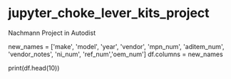 # jupyter_choke_lever_kits_project
Nachmann Project in Autodist


new_names = ['make', 'model', 'year', 'vendor', 
                    'mpn_num', 'aditem_num', 'vendor_notes', 
                    'ni_num', 'ref_num','oem_num']
df.columns = new_names

print(df.head(10))
